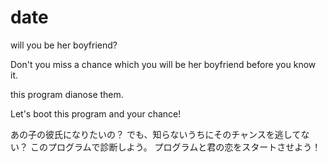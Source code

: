 # date

will you be her boyfriend?

Don't you miss a chance which you will be her boyfriend before you know it.

this program dianose them.

Let's boot this program and your chance!

あの子の彼氏になりたいの？
でも、知らないうちにそのチャンスを逃してない？
このプログラムで診断しよう。
プログラムと君の恋をスタートさせよう！
